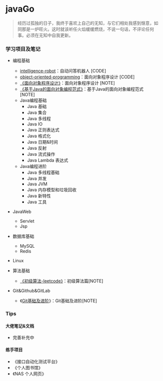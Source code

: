 # javaGo

> 经历过孤独的日子，我终于喜欢上自己的无知，与它们相处我感到惬意，如同那是一炉旺火。这时就该听任火焰缓缓燃烧，不说一句话，不评论任何事。必须在无知中自我更新。

### 学习项目及笔记

* 编程基础
  
  - [intelligence-robot](https://github.com/sophoraFlower/javaGo/tree/main/intelligence-robot)：自动问答机器人 [CODE]
  - [object-oriented-programming](https://github.com/sophoraFlower/javaGo/tree/main/object-oriented-programming)：面向对象程序设计 [CODE]
  - [《面向对象程序设计》](https://www.yuque.com/houlex/syq69x/phh1in)：面向对象程序设计 [NOTE]
  - [《基于Java的面向对象编程范式》](https://www.yuque.com/houlex/syq69x/ly9tmd)：基于Java的面向对象编程范式 [NOTE]
  - Java编程基础
    - Java 基础
    - Java 集合
    - Java 多线程
    - Java IO
    - Java 正则表达式
    - Java 格式化
    - Java 日期&时间
    - Java 反射
    - Java 流式操作
    - Java Lambda 表达式
  - Java编程进阶
    - Java 多线程基础
    - Java 并发
    - Java JVM
    - Java 内存模型和垃圾回收
    - Java 新特性
    - Java 工具

* JavaWeb
  
  - Servlet
  - Jsp

* 数据库基础
  
  * MySQL
  * Redis

* Linux

* 算法基础
  
  * [《初级算法-leetcode》](https://www.yuque.com/houlex/syq69x/dmtq3r)：初级算法篇[NOTE]

* Git&Github&GitLab
  
  * 《[Git基础及进阶](https://www.yuque.com/houlex/syq69x/qlipip)》：Git基础及进阶[NOTE]

### Tips

#### 大佬笔记&文档

* 完善补充中

#### 练手项目

* 《接口自动化测试平台》
* 《个人图书馆》
* 《NAS 个人网页》
